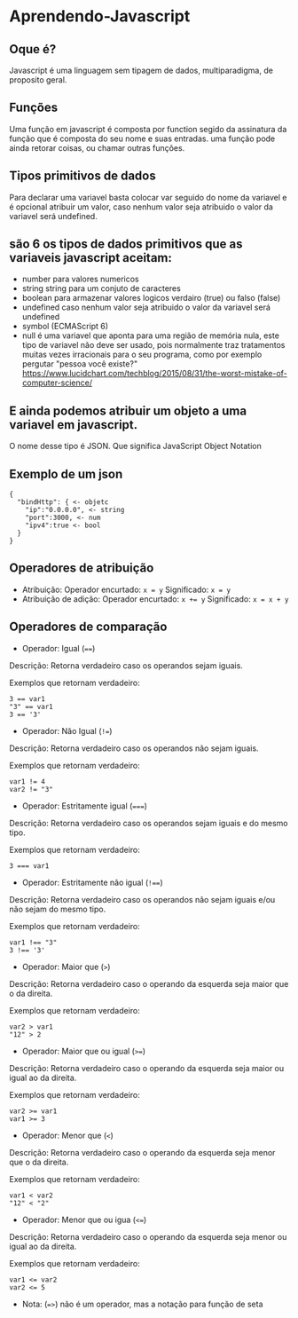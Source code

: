 # Aprendendo-Javascript
## Oque é? 
Javascript é uma linguagem sem tipagem de dados, multiparadigma, de proposito geral.

## Funções
Uma função em javascript é composta por function segido da assinatura da função que é composta do seu nome e suas entradas.
uma função pode ainda retorar coisas, ou chamar outras funções.

## Tipos primitivos de dados
Para declarar uma variavel basta colocar var seguido do nome da variavel e é opcional atribuir um valor, caso nenhum valor seja atribuido o valor da variavel será undefined.

## são 6 os tipos de dados primitivos que as variaveis javascript aceitam:

* number para valores numericos
* string string para um conjuto de caracteres
* boolean  para armazenar valores logicos verdairo (true) ou falso (false)
* undefined caso nenhum valor seja atribuido o valor da variavel será undefined
* symbol (ECMAScript 6)
* null é uma variavel que aponta para uma região de memória nula, este tipo de variavel não deve ser usado, pois normalmente traz tratamentos muitas vezes irracionais para o seu programa, como por exemplo pergutar "pessoa você existe?" https://www.lucidchart.com/techblog/2015/08/31/the-worst-mistake-of-computer-science/

## E ainda podemos atribuir um objeto a uma variavel em javascript.
O nome desse tipo é JSON. Que significa JavaScript Object Notation

## Exemplo de um json
```
{
  "bindHttp": { <- objetc
    "ip":"0.0.0.0", <- string
    "port":3000, <- num
    "ipv4":true <- bool
  }
}
```
## Operadores de atribuição
* Atribuição:
Operador encurtado: ```x = y```
Significado: ```x = y```
* Atribuição de adição:
Operador encurtado: ```x += y```
Significado: ```x = x + y```

## Operadores de comparação
* Operador: Igual (```==```) 

Descrição: Retorna verdadeiro caso os operandos sejam iguais.

Exemplos que retornam verdadeiro:
```
3 == var1
"3" == var1
3 == '3'
```
* Operador: Não Igual (```!=```) 

Descrição: Retorna verdadeiro caso os operandos não sejam iguais.

Exemplos que retornam verdadeiro:
```
var1 != 4
var2 != "3"
```

* Operador: Estritamente igual (```===```) 

Descrição: Retorna verdadeiro caso os operandos sejam iguais e do mesmo tipo.

Exemplos que retornam verdadeiro:
```
3 === var1
```

* Operador: Estritamente não igual (```!==```) 

Descrição: Retorna verdadeiro caso os operandos não sejam iguais e/ou não sejam do mesmo tipo.

Exemplos que retornam verdadeiro:
```
var1 !== "3"
3 !== '3'
```

* Operador: Maior que (```>```) 

Descrição: Retorna verdadeiro caso o operando da esquerda seja maior que o da direita.

Exemplos que retornam verdadeiro:
```
var2 > var1
"12" > 2
```

* Operador: Maior que ou igual (```>=```) 

Descrição: Retorna verdadeiro caso o operando da esquerda seja maior ou igual ao da direita.

Exemplos que retornam verdadeiro:
```
var2 >= var1
var1 >= 3
```

* Operador: Menor que (```<```) 

Descrição: Retorna verdadeiro caso o operando da esquerda seja menor que o da direita.

Exemplos que retornam verdadeiro:
```
var1 < var2
"12" < "2"
```

* Operador: Menor que ou igua (```<=```) 

Descrição: Retorna verdadeiro caso o operando da esquerda seja menor ou igual ao da direita.

Exemplos que retornam verdadeiro:
```
var1 <= var2
var2 <= 5
```
* Nota: (```=>```) não é um operador, mas a notação para função de seta
